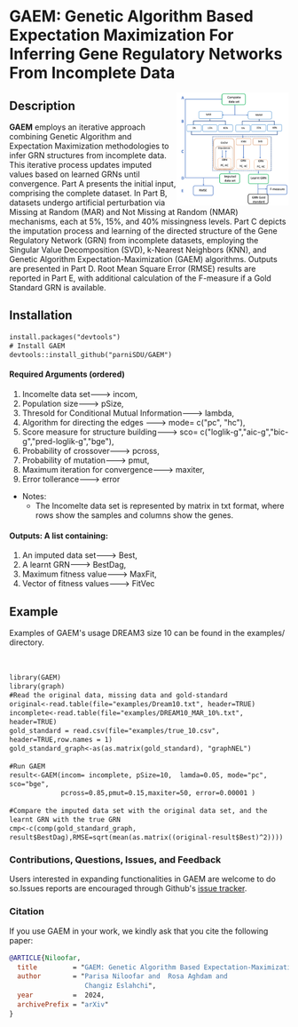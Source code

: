 
# GAEM: Genetic Algorithm Based Expectation Maximization For Inferring Gene Regulatory Networks From Incomplete Data

<img src="GAEM.png" style="width:40%;" align=right>

## Description

**GAEM** employs an iterative approach combining Genetic Algorithm and Expectation Maximization methodologies to infer GRN structures from incomplete data. This iterative process updates imputed values based on learned GRNs until convergence.  Part A presents the initial input, comprising the complete dataset. In Part B, datasets undergo artificial perturbation via Missing at Random (MAR) and Not Missing at Random (NMAR) mechanisms, each at 5%, 15%, and 40% missingness levels. Part C depicts the imputation process and learning of the directed structure of the Gene Regulatory Network (GRN) from incomplete datasets, employing the Singular Value Decomposition (SVD), k-Nearest Neighbors (KNN), and Genetic Algorithm Expectation-Maximization (GAEM) algorithms. Outputs are presented in Part D. Root Mean Square Error (RMSE) results are reported in Part E, with additional calculation of the F-measure if a Gold Standard GRN is available.

## Installation
```
install.packages("devtools")
# Install GAEM
devtools::install_github("parniSDU/GAEM")
```
#### Required Arguments (ordered)

1. Incomelte data set---> incom,<br>
2. Population size---> pSize,<br>
3. Thresold for Conditional Mutual Information---> lambda,<br>
4. Algorithm for directing the edges ---> mode= c("pc", "hc"),<br>
5. Score measure for structure building---> sco= c("loglik-g","aic-g","bic-g","pred-loglik-g","bge"),<br>
6. Probability of crossover---> pcross,<br>
7. Probability of mutation---> pmut,<br>
8. Maximum iteration for convergence---> maxiter, <br>
9. Error tollerance---> error <br>
- Notes:
  - The Incomelte data set is represented by matrix in txt format, where rows show the samples and columns show the genes.

#### Outputs: A list containing:

1. An imputed data set---> Best,<br>
2. A learnt GRN---> BestDag,<br>
3. Maximum fitness value---> MaxFit,<br>
4. Vector of fitness values---> FitVec

## Example
Examples of GAEM's usage DREAM3 size 10 can be found in the examples/ directory.
```


library(GAEM)
library(graph)
#Read the original data, missing data and gold-standard 
original<-read.table(file="examples/Dream10.txt", header=TRUE)
incomplete<-read.table(file="examples/DREAM10_MAR_10%.txt", header=TRUE)
gold_standard = read.csv(file="examples/true_10.csv", header=TRUE,row.names = 1)
gold_standard_graph<-as(as.matrix(gold_standard), "graphNEL")

#Run GAEM
result<-GAEM(incom= incomplete, pSize=10,  lamda=0.05, mode="pc", sco="bge",
             pcross=0.85,pmut=0.15,maxiter=50, error=0.00001 )

#Compare the imputed data set with the original data set, and the learnt GRN with the true GRN
cmp<-c(comp(gold_standard_graph, result$BestDag),RMSE=sqrt(mean(as.matrix((original-result$Best)^2))))
```

### Contributions, Questions, Issues, and Feedback

Users interested in expanding functionalities in GAEM are welcome to do so.Issues reports are encouraged through Github's [issue tracker](https://github.com/parniSDU/GAEM/issues).

### Citation

If you use GAEM in your work, we kindly ask that you cite the following paper:

```bibtex
@ARTICLE{Niloofar,
  title         = "GAEM: Genetic Algorithm Based Expectation-Maximization For Inferring Gene Regulatory Networks From Incomplete Data",
  author        = "Parisa Niloofar and  Rosa Aghdam and
                   Changiz Eslahchi",
  year          =  2024,
  archivePrefix = "arXiv"
}
```

